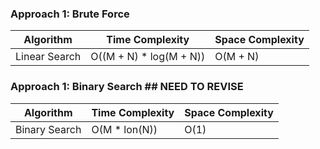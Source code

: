 ### Approach 1: Brute Force

| Algorithm              | Time Complexity                    | Space Complexity  |
|----------------------- | ---------------------------------- | ----------------- |
| Linear Search          | O((M + N) * log(M + N))            | O(M + N)          |

### Approach 1: Binary Search ## NEED TO REVISE

| Algorithm              | Time Complexity   | Space Complexity  |
|----------------------- | ----------------- | ----------------- |
| Binary Search          | O(M * lon(N))     | O(1)              |

